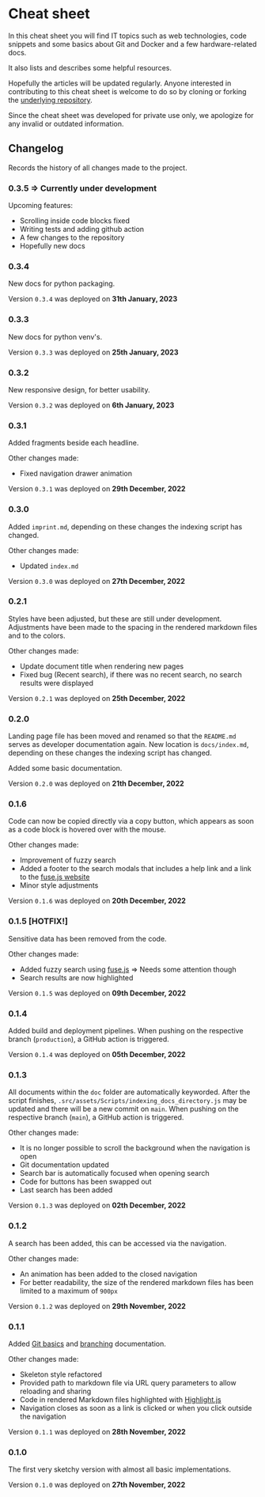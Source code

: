 # Cheat sheet

In this cheat sheet you will find IT topics such as web technologies, code snippets and some basics about Git and Docker and a few hardware-related docs.

It also lists and describes some helpful resources.

Hopefully the articles will be updated regularly. Anyone interested in contributing to this cheat sheet is welcome to do so by cloning or forking the [underlying repository](https://github.com/PatrickMaul/cheatsheet).

Since the cheat sheet was developed for private use only, we apologize for any invalid or outdated information.

## Changelog
Records the history of all changes made to the project.
### 0.3.5 => Currently under development
Upcoming features:
- Scrolling inside code blocks fixed
- Writing tests and adding github action
- A few changes to the repository 
- Hopefully new docs
### 0.3.4
New docs for python packaging.

Version `0.3.4` was deployed on **31th January, 2023**
### 0.3.3
New docs for python venv's.

Version `0.3.3` was deployed on **25th January, 2023**
### 0.3.2
New responsive design, for better usability.

Version `0.3.2` was deployed on **6th January, 2023**
### 0.3.1
Added fragments beside each headline.

Other changes made:
- Fixed navigation drawer animation

Version `0.3.1` was deployed on **29th December, 2022**
### 0.3.0
Added `imprint.md`, depending on these changes the indexing script has changed.

Other changes made:
- Updated `index.md`

Version `0.3.0` was deployed on **27th December, 2022**
### 0.2.1
Styles have been adjusted, but these are still under development. Adjustments have been made to the spacing in the rendered markdown files and to the colors.

Other changes made:
- Update document title when rendering new pages
- Fixed bug (Recent search), if there was no recent search, no search results were displayed

Version `0.2.1` was deployed on **25th December, 2022**
### 0.2.0
Landing page file has been moved and renamed so that the `README.md` serves as developer documentation again. New location is `docs/index.md`, depending on these changes the indexing script has changed.

Added some basic documentation.

Version `0.2.0` was deployed on **21th December, 2022**
### 0.1.6

Code can now be copied directly via a copy button, which appears as soon as a code block is hovered over with the mouse.

Other changes made:
- Improvement of fuzzy search
- Added a footer to the search modals that includes a help link and a link to the [fuse.js website](https://fusejs.io/)
- Minor style adjustments

Version `0.1.6` was deployed on **20th December, 2022**
### 0.1.5 [HOTFIX!]
Sensitive data has been removed from the code.

Other changes made:
- Added fuzzy search using [fuse.js](https://fusejs.io/) => Needs some attention though
- Search results are now highlighted

Version `0.1.5` was deployed on **09th December, 2022**
### 0.1.4
Added build and deployment pipelines. When pushing on the respective branch (`production`), a GitHub action is triggered.

Version `0.1.4` was deployed on **05th December, 2022**
### 0.1.3
All documents within the `doc` folder are automatically keyworded. After the script finishes, `.src/assets/Scripts/indexing_docs_directory.js` may be updated and there will be a new commit on `main`. When pushing on the respective branch (`main`), a GitHub action is triggered.

Other changes made:
- It is no longer possible to scroll the background when the navigation is open
- Git documentation updated
- Search bar is automatically focused when opening search
- Code for buttons has been swapped out
- Last search has been added

Version `0.1.3` was deployed on **02th December, 2022**
### 0.1.2
A search has been added, this can be accessed via the navigation.

Other changes made:
- An animation has been added to the closed navigation
- For better readability, the size of the rendered markdown files has been limited to a maximum of `900px`

Version `0.1.2` was deployed on **29th November, 2022**
### 0.1.1
Added [Git basics](?path=src/docs/version-control/basics.md) and [branching](?path=src/docs/version-control/branching.md) documentation.

Other changes made:
- Skeleton style refactored
- Provided path to markdown file via URL query parameters to allow reloading and sharing
- Code in rendered Markdown files highlighted with [Highlight.js](https://highlightjs.org/)
- Navigation closes as soon as a link is clicked or when you click outside the navigation

Version `0.1.1` was deployed on **28th November, 2022**
### 0.1.0
The first very sketchy version with almost all basic implementations.

Version `0.1.0` was deployed on **27th November, 2022**